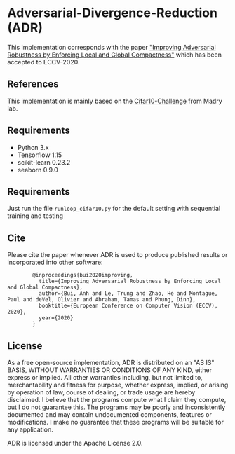 # Adversarial-Divergence-Reduction (ADR)

This implementation corresponds with the paper ["Improving Adversarial Robustness by Enforcing Local and Global Compactness"](https://arxiv.org/abs/2007.05123) which has been accepted to ECCV-2020. 

## References 
This implementation is mainly based on the [Cifar10-Challenge](https://github.com/MadryLab/cifar10_challenge) from Madry lab.  

## Requirements 
- Python 3.x
- Tensorflow 1.15
- scikit-learn 0.23.2
- seaborn 0.9.0

## Requirements 
Just run the file `runloop_cifar10.py` for the default setting with sequential training and testing 


## Cite 

Please cite the paper whenever ADR is used to produce published results or incorporated into other software:

            @inproceedings{bui2020improving,
              title={Improving Adversarial Robustness by Enforcing Local and Global Compactness},
              author={Bui, Anh and Le, Trung and Zhao, He and Montague, Paul and deVel, Olivier and Abraham, Tamas and Phung, Dinh},
              booktitle={European Conference on Computer Vision (ECCV), 2020},
              year={2020}
            }

## License  

As a free open-source implementation, ADR is distributed on an "AS IS" BASIS, WITHOUT WARRANTIES OR CONDITIONS OF ANY KIND, either express or implied. All other warranties including, but not limited to, merchantability and fitness for purpose, whether express, implied, or arising by operation of law, course of dealing, or trade usage are hereby disclaimed. I believe that the programs compute what I claim they compute, but I do not guarantee this. The programs may be poorly and inconsistently documented and may contain undocumented components, features or modifications. I make no guarantee that these programs will be suitable for any application.

ADR is licensed under the Apache License 2.0.